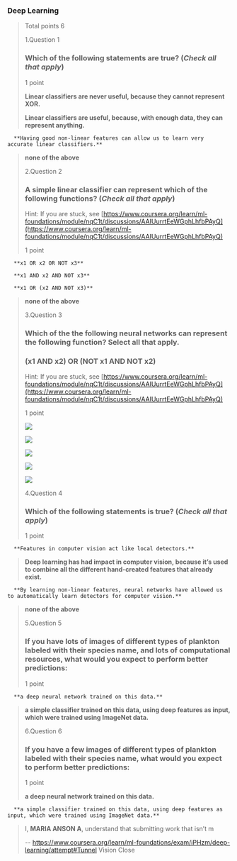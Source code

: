 ### Deep Learning
> 
> Total points 6
> 
>  1.Question 1
> 
> ### Which of the following statements are **true**? (_Check all that apply_)
> 
> 1 point 
> 
>  **Linear classifiers are never useful, because they cannot represent XOR.** 
> 
>  **Linear classifiers are useful, because, with enough data, they can represent anything.** 
> 

      **Having good non-linear features can allow us to learn very accurate linear classifiers.** 
> 
>  **none of the above** 
> 
>  2.Question 2
> 
> ### A simple **linear** classifier can represent which of the following functions? (_Check all that apply_)
> 
> Hint: If you are stuck, see [https://www.coursera.org/learn/ml-foundations/module/nqC1t/discussions/AAIUurrtEeWGphLhfbPAyQ](https://www.coursera.org/learn/ml-foundations/module/nqC1t/discussions/AAIUurrtEeWGphLhfbPAyQ)
> 
> 1 point 
> 

      **x1 OR x2 OR NOT x3** 
> 

      **x1 AND x2 AND NOT x3** 
> 

      **x1 OR (x2 AND NOT x3)** 
> 
>  **none of the above** 
> 
>  3.Question 3
> 
> ### Which of the the following neural networks can represent the following function? Select all that apply.
> 
> ### (x1 AND x2) OR (NOT x1 AND NOT x2)
> 
> Hint: If you are stuck, see [https://www.coursera.org/learn/ml-foundations/module/nqC1t/discussions/AAIUurrtEeWGphLhfbPAyQ](https://www.coursera.org/learn/ml-foundations/module/nqC1t/discussions/AAIUurrtEeWGphLhfbPAyQ)
> 
> 1 point 
> 
>  ![](https://d3c33hcgiwev3.cloudfront.net/imageAssetProxy.v1/6rLfqFvZEeWZgBLZEKssZQ_252910f43a267633a38f3dee80466cc9_Deep3a.png?expiry=1596758400000&hmac=K18wbzANsdMBgWcelJIGmrLOAh6w4fyZdZ9R3Mlwww4) 
> 
>  ![](https://d3c33hcgiwev3.cloudfront.net/imageAssetProxy.v1/_KoGmVvZEeWSuhJSxsy6bQ_3e8b2f68703c6d25e53396a4bdf42508_Deep3b.png?expiry=1596758400000&hmac=HFoDNkoKOK3O5yhv6mp90E_UoxfAs1e7qd-3-D0Um34) 
> 
>  ![](https://d3c33hcgiwev3.cloudfront.net/imageAssetProxy.v1/CIEumlvaEeWhtQ48PjS6Pw_72dd9df926ed592ea98438bd109267c7_Deep3c.png?expiry=1596758400000&hmac=KF6NNmtUbRPLChkAJ3aBOPZk_RzXe2yQEgLCChpJKek) 
> 
>  ![](https://d3c33hcgiwev3.cloudfront.net/imageAssetProxy.v1/FG_Wy1vaEeWhtQ48PjS6Pw_d8ed3b37fc1e16f793f6a3c7fbb1531b_Deep3d.png?expiry=1596758400000&hmac=Q27yuGNk48GbeKWgobBpID7N-I8JQ_lSrfhOhRnqL1A) 
> 
>  ![](https://d3c33hcgiwev3.cloudfront.net/imageAssetProxy.v1/H2mXRVvaEeWzLwrzeFOkAw_0f2c389570c8615494c829201a142c0c_Deep3e.png?expiry=1596758400000&hmac=oIRvPqYoiNHeKvwMNVkN-xafqr-3OmWmYFh4W3X4DX8) 
> 
>  4.Question 4
> 
> ### Which of the following statements is **true**? (_Check all that apply_)
> 
> 1 point 
> 

      **Features in computer vision act like local detectors.** 
> 
>  **Deep learning has had impact in computer vision, because it’s used to combine all the different hand-created features that already exist.** 
> 

      **By learning non-linear features, neural networks have allowed us to automatically learn detectors for computer vision.** 
> 
>  **none of the above** 
> 
>  5.Question 5
> 
> ### If you have lots of images of different types of plankton labeled with their species name, and lots of computational resources, what would you expect to perform better predictions:
> 
> 1 point 
> 

      **a deep neural network trained on this data.** 
> 
>  **a simple classifier trained on this data, using deep features as input, which were trained using ImageNet data.** 
> 
>  6.Question 6
> 
> ### If you have a few images of different types of plankton labeled with their species name, what would you expect to perform better predictions:
> 
> 1 point 
> 
>  **a deep neural network trained on this data.** 
> 

      **a simple classifier trained on this data, using deep features as input, which were trained using ImageNet data.** 
> 
> I, **MARIA ANSON A**, understand that submitting work that isn’t m
>
> -- https://www.coursera.org/learn/ml-foundations/exam/iPHzm/deep-learning/attempt#Tunnel Vision Close
